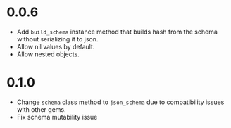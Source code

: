 # 0.0.6
* Add `build_schema` instance method that builds hash from the schema without serializing it to json.
* Allow nil values by default.
* Allow nested objects.

# 0.1.0
* Change `schema` class method to `json_schema` due to compatibility issues with other gems.
* Fix schema mutability issue
